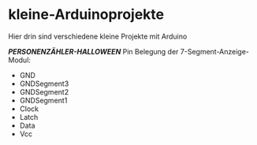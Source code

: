# kleine-Arduinoprojekte
Hier drin sind verschiedene kleine Projekte mit Arduino


***PERSONENZÄHLER-HALLOWEEN***
Pin Belegung der 7-Segment-Anzeige-Modul:

 - GND
 - GNDSegment3
 - GNDSegment2
 - GNDSegment1
 - Clock
 - Latch
 - Data
 - Vcc
